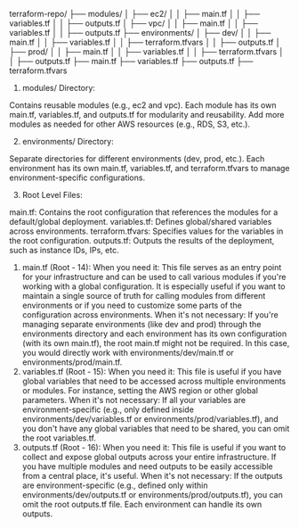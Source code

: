 terraform-repo/
├── modules/
│   ├── ec2/
│   │   ├── main.tf
│   │   ├── variables.tf
│   │   ├── outputs.tf
│   ├── vpc/
│   │   ├── main.tf
│   │   ├── variables.tf
│   │   ├── outputs.tf
├── environments/
│   ├── dev/
│   │   ├── main.tf
│   │   ├── variables.tf
│   │   ├── terraform.tfvars
│   │   ├── outputs.tf
│   ├── prod/
│   │   ├── main.tf
│   │   ├── variables.tf
│   │   ├── terraform.tfvars
│   │   ├── outputs.tf
├── main.tf
├── variables.tf
├── outputs.tf
├── terraform.tfvars


1. modules/ Directory:

Contains reusable modules (e.g., ec2 and vpc).
Each module has its own main.tf, variables.tf, and outputs.tf for modularity and reusability.
Add more modules as needed for other AWS resources (e.g., RDS, S3, etc.).

2. environments/ Directory:

Separate directories for different environments (dev, prod, etc.).
Each environment has its own main.tf, variables.tf, and terraform.tfvars to manage environment-specific configurations.

3. Root Level Files:

main.tf: Contains the root configuration that references the modules for a default/global deployment.
variables.tf: Defines global/shared variables across environments.
terraform.tfvars: Specifies values for the variables in the root configuration.
outputs.tf: Outputs the results of the deployment, such as instance IDs, IPs, etc.


1. main.tf (Root - 14):
When you need it: This file serves as an entry point for your infrastructure and can be used to call various modules if you're working with a global configuration. It is especially useful if you want to maintain a single source of truth for calling modules from different environments or if you need to customize some parts of the configuration across environments.
When it's not necessary: If you're managing separate environments (like dev and prod) through the environments directory and each environment has its own configuration (with its own main.tf), the root main.tf might not be required. In this case, you would directly work with environments/dev/main.tf or environments/prod/main.tf.
2. variables.tf (Root - 15):
When you need it: This file is useful if you have global variables that need to be accessed across multiple environments or modules. For instance, setting the AWS region or other global parameters.
When it's not necessary: If all your variables are environment-specific (e.g., only defined inside environments/dev/variables.tf or environments/prod/variables.tf), and you don't have any global variables that need to be shared, you can omit the root variables.tf.
3. outputs.tf (Root - 16):
When you need it: This file is useful if you want to collect and expose global outputs across your entire infrastructure. If you have multiple modules and need outputs to be easily accessible from a central place, it's useful.
When it's not necessary: If the outputs are environment-specific (e.g., defined only within environments/dev/outputs.tf or environments/prod/outputs.tf), you can omit the root outputs.tf file. Each environment can handle its own outputs.
